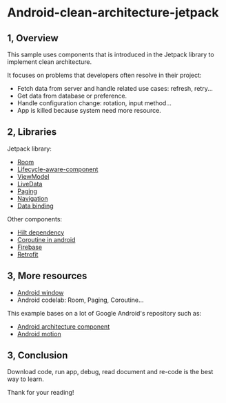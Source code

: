 # Android-clean-architecture-jetpack

## 1, Overview
This sample uses components that is introduced in the Jetpack library to implement clean architecture.

It focuses on problems that developers often resolve in their project:
- Fetch data from server and handle related use cases: refresh, retry...
- Get data from database or preference.
- Handle configuration change: rotation, input method...
- App is killed because system need more resource.

## 2, Libraries
Jetpack library:
- [Room](https://developer.android.com/topic/libraries/architecture/room)
- [Lifecycle-aware-component](https://developer.android.com/topic/libraries/architecture/lifecycle)
- [ViewModel](https://developer.android.com/topic/libraries/architecture/viewmodel)
- [LiveData](https://developer.android.com/topic/libraries/architecture/livedata)
- [Paging](https://developer.android.com/topic/libraries/architecture/paging/)
- [Navigation](https://developer.android.com/guide/navigation/)
- [Data binding](https://developer.android.com/topic/libraries/data-binding)

Other components:
- [Hilt dependency](https://developer.android.com/training/dependency-injection/hilt-android)
- [Coroutine in android](https://developer.android.com/topic/libraries/architecture/coroutines)
- [Firebase](https://firebase.google.com/docs/projects/learn-more)
- [Retrofit](https://square.github.io/retrofit/)

## 3, More resources
- [Android window](https://www.youtube.com/watch?v=_mGDMVRO3iE)
- Android codelab: Room, Paging, Coroutine...

This example bases on a lot of Google Android's repository such as:
- [Android architecture component](https://github.com/android/architecture-components-samples)
- [Android motion](https://github.com/android/animation-samples/tree/master/Motion)

## 3, Conclusion
Download code, run app, debug, read document and re-code is the best way to learn.

Thank for your reading!
